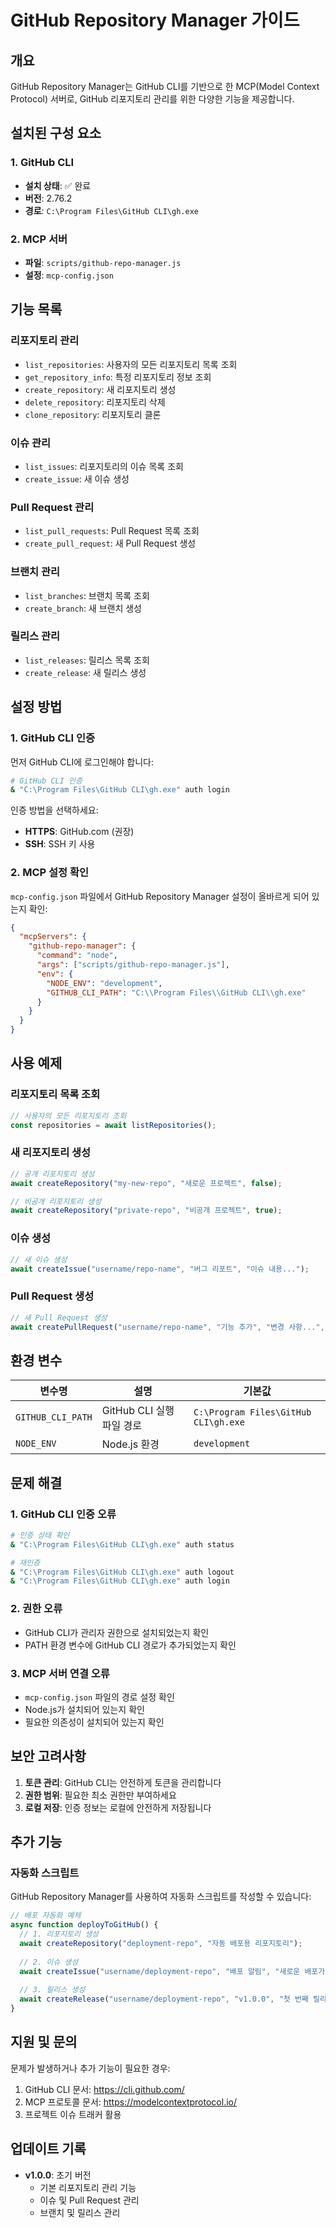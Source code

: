 # GitHub Repository Manager 가이드

## 개요

GitHub Repository Manager는 GitHub CLI를 기반으로 한 MCP(Model Context Protocol) 서버로, GitHub 리포지토리 관리를 위한 다양한 기능을 제공합니다.

## 설치된 구성 요소

### 1. GitHub CLI
- **설치 상태**: ✅ 완료
- **버전**: 2.76.2
- **경로**: `C:\Program Files\GitHub CLI\gh.exe`

### 2. MCP 서버
- **파일**: `scripts/github-repo-manager.js`
- **설정**: `mcp-config.json`

## 기능 목록

### 리포지토리 관리
- `list_repositories`: 사용자의 모든 리포지토리 목록 조회
- `get_repository_info`: 특정 리포지토리 정보 조회
- `create_repository`: 새 리포지토리 생성
- `delete_repository`: 리포지토리 삭제
- `clone_repository`: 리포지토리 클론

### 이슈 관리
- `list_issues`: 리포지토리의 이슈 목록 조회
- `create_issue`: 새 이슈 생성

### Pull Request 관리
- `list_pull_requests`: Pull Request 목록 조회
- `create_pull_request`: 새 Pull Request 생성

### 브랜치 관리
- `list_branches`: 브랜치 목록 조회
- `create_branch`: 새 브랜치 생성

### 릴리스 관리
- `list_releases`: 릴리스 목록 조회
- `create_release`: 새 릴리스 생성

## 설정 방법

### 1. GitHub CLI 인증

먼저 GitHub CLI에 로그인해야 합니다:

```bash
# GitHub CLI 인증
& "C:\Program Files\GitHub CLI\gh.exe" auth login
```

인증 방법을 선택하세요:
- **HTTPS**: GitHub.com (권장)
- **SSH**: SSH 키 사용

### 2. MCP 설정 확인

`mcp-config.json` 파일에서 GitHub Repository Manager 설정이 올바르게 되어 있는지 확인:

```json
{
  "mcpServers": {
    "github-repo-manager": {
      "command": "node",
      "args": ["scripts/github-repo-manager.js"],
      "env": {
        "NODE_ENV": "development",
        "GITHUB_CLI_PATH": "C:\\Program Files\\GitHub CLI\\gh.exe"
      }
    }
  }
}
```

## 사용 예제

### 리포지토리 목록 조회
```javascript
// 사용자의 모든 리포지토리 조회
const repositories = await listRepositories();
```

### 새 리포지토리 생성
```javascript
// 공개 리포지토리 생성
await createRepository("my-new-repo", "새로운 프로젝트", false);

// 비공개 리포지토리 생성
await createRepository("private-repo", "비공개 프로젝트", true);
```

### 이슈 생성
```javascript
// 새 이슈 생성
await createIssue("username/repo-name", "버그 리포트", "이슈 내용...");
```

### Pull Request 생성
```javascript
// 새 Pull Request 생성
await createPullRequest("username/repo-name", "기능 추가", "변경 사항...", "feature-branch", "main");
```

## 환경 변수

| 변수명 | 설명 | 기본값 |
|--------|------|--------|
| `GITHUB_CLI_PATH` | GitHub CLI 실행 파일 경로 | `C:\Program Files\GitHub CLI\gh.exe` |
| `NODE_ENV` | Node.js 환경 | `development` |

## 문제 해결

### 1. GitHub CLI 인증 오류
```bash
# 인증 상태 확인
& "C:\Program Files\GitHub CLI\gh.exe" auth status

# 재인증
& "C:\Program Files\GitHub CLI\gh.exe" auth logout
& "C:\Program Files\GitHub CLI\gh.exe" auth login
```

### 2. 권한 오류
- GitHub CLI가 관리자 권한으로 설치되었는지 확인
- PATH 환경 변수에 GitHub CLI 경로가 추가되었는지 확인

### 3. MCP 서버 연결 오류
- `mcp-config.json` 파일의 경로 설정 확인
- Node.js가 설치되어 있는지 확인
- 필요한 의존성이 설치되어 있는지 확인

## 보안 고려사항

1. **토큰 관리**: GitHub CLI는 안전하게 토큰을 관리합니다
2. **권한 범위**: 필요한 최소 권한만 부여하세요
3. **로컬 저장**: 인증 정보는 로컬에 안전하게 저장됩니다

## 추가 기능

### 자동화 스크립트
GitHub Repository Manager를 사용하여 자동화 스크립트를 작성할 수 있습니다:

```javascript
// 배포 자동화 예제
async function deployToGitHub() {
  // 1. 리포지토리 생성
  await createRepository("deployment-repo", "자동 배포용 리포지토리");
  
  // 2. 이슈 생성
  await createIssue("username/deployment-repo", "배포 알림", "새로운 배포가 완료되었습니다.");
  
  // 3. 릴리스 생성
  await createRelease("username/deployment-repo", "v1.0.0", "첫 번째 릴리스", "초기 배포");
}
```

## 지원 및 문의

문제가 발생하거나 추가 기능이 필요한 경우:
1. GitHub CLI 문서: https://cli.github.com/
2. MCP 프로토콜 문서: https://modelcontextprotocol.io/
3. 프로젝트 이슈 트래커 활용

## 업데이트 기록

- **v1.0.0**: 초기 버전
  - 기본 리포지토리 관리 기능
  - 이슈 및 Pull Request 관리
  - 브랜치 및 릴리스 관리 